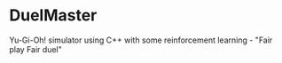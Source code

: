 # DuelMaster
Yu-Gi-Oh! simulator using C++ with some reinforcement learning - "Fair play Fair duel"
